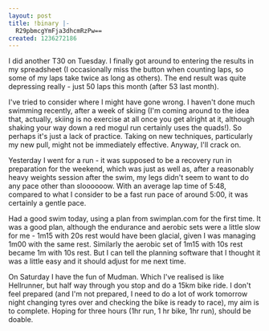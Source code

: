 ```yaml
---
layout: post
title: !binary |-
  R29pbmcgYmFja3dhcmRzPw==
created: 1236272186
---
```

I did another T30 on Tuesday. I finally got around to entering the results in my spreadsheet (I occasionally miss the button when counting laps, so some of my laps take twice as long as others). The end result was quite depressing really - just 50 laps this month (after 53 last month). 

I've tried to consider where I might have gone wrong. I haven't done much swimming recently, after a week of skiing (I'm coming around to the idea that, actually, skiing is no exercise at all once you get alright at it, although shaking your way down a red mogul run certainly uses the quads!). So perhaps it's just a lack of practice. Taking on new techniques, particularly my new pull, might not be immediately effective. Anyway, I'll crack on. 

Yesterday I went for a run - it was supposed to be a recovery run in preparation for the weekend, which was just as well as, after a reasonably heavy weights session after the swim, my legs didn't seem to want to do any pace other than sloooooow. With an average lap time of 5:48, compared to what I consider to be a fast run pace of around 5:00, it was certainly a gentle pace. 

Had a good swim today, using a plan from swimplan.com for the first time. It was a good plan, although the endurance and aerobic sets were a little slow for me - 1m15 with 20s rest would have been glacial, given I was managing 1m00 with the same rest. Similarly the aerobic set of 1m15 with 10s rest became 1m with 10s rest. But I can tell the planning software that I thought it was a little easy and it should adjust for me next time. 

On Saturday I have the fun of Mudman. Which I've realised is like Hellrunner, but half way through you stop and do a 15km bike ride. I don't feel prepared (and I'm not prepared, I need to do a lot of work tomorrow night changing tyres over and checking the bike is ready to race), my aim is to complete. Hoping for three hours (1hr run, 1 hr bike, 1hr run), should be doable. 

